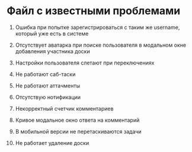 # Файл с известными проблемами

1. Ошибка при попытке зарегистрироваться с таким же username, который уже есть в системе

2. Отсутствует аватарка при поиске пользователя в модальном окне добавления участника доски

3. Настройки пользователя слетают при переключениях

4. Не работают саб-таски

5. Не работают аттачменты

6. Отсутствую нотификации

7. Некорректный счетчик комментариев

8. Кривое модальное окно ответа на комментарий

9. В мобильной версии не перетаскиваются задачи

10. Не работает удаление доски
